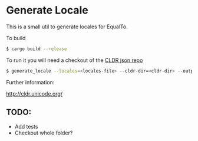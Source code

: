 Generate Locale
===============

This is a small util to generate locales for EqualTo.

To build

```bash
$ cargo build --release
```

To run it you will need a checkout of the [CLDR json repo](https://github.com/unicode-org/cldr-json)

```bash
$ generate_locale --locales=<locales-file> --cldr-dir=<cldr-dir> --output=<output-file>
```

Further information:

http://cldr.unicode.org/


TODO:
----

* Add tests
* Checkout whole folder?

